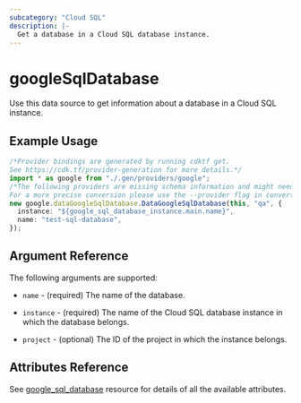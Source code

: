 ```yaml
---
subcategory: "Cloud SQL"
description: |-
  Get a database in a Cloud SQL database instance.
---
```


# googleSqlDatabase

Use this data source to get information about a database in a Cloud SQL instance.

## Example Usage

```typescript
/*Provider bindings are generated by running cdktf get.
See https://cdk.tf/provider-generation for more details.*/
import * as google from "./.gen/providers/google";
/*The following providers are missing schema information and might need manual adjustments to synthesize correctly: google.
For a more precise conversion please use the --provider flag in convert.*/
new google.dataGoogleSqlDatabase.DataGoogleSqlDatabase(this, "qa", {
  instance: "${google_sql_database_instance.main.name}",
  name: "test-sql-database",
});

```

## Argument Reference

The following arguments are supported:

*   `name` - (required) The name of the database.

*   `instance` - (required) The name of the Cloud SQL database instance in which the database belongs.

*   `project` - (optional) The ID of the project in which the instance belongs.

## Attributes Reference

See [google\_sql\_database](https://registry.terraform.io/providers/hashicorp/google/latest/docs/resources/sql_database) resource for details of all the available attributes.
